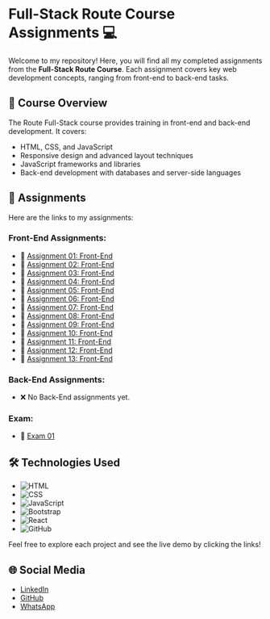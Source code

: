 # Full-Stack Route Course Assignments 💻

Welcome to my repository! Here, you will find all my completed assignments from the **Full-Stack Route Course**. Each assignment covers key web development concepts, ranging from front-end to back-end tasks.

## 🚀 Course Overview
The Route Full-Stack course provides training in front-end and back-end development. It covers:
- HTML, CSS, and JavaScript
- Responsive design and advanced layout techniques
- JavaScript frameworks and libraries
- Back-end development with databases and server-side languages

## 📂 Assignments

Here are the links to my assignments:

### Front-End Assignments:
- 🔗 [Assignment 01: Front-End](https://yassinsultan.github.io/Route-Course/Front-End/Assigment-01/)
- 🔗 [Assignment 02: Front-End](https://yassinsultan.github.io/Route-Course/Front-End/Assigment-02/)
- 🔗 [Assignment 03: Front-End](https://yassinsultan.github.io/Route-Course/Front-End/Assigment-03/)
- 🔗 [Assignment 04: Front-End](https://yassinsultan.github.io/Route-Course/Front-End/Assigment-04/)
- 🔗 [Assignment 05: Front-End](https://yassinsultan.github.io/Route-Course/Front-End/Assigment-05/)
- 🔗 [Assignment 06: Front-End](https://yassinsultan.github.io/Route-Course/Front-End/Assigment-06/)
- 🔗 [Assignment 07: Front-End](https://yassinsultan.github.io/Route-Course/Front-End/Assigment-07/)
- 🔗 [Assignment 08: Front-End](https://yassinsultan.github.io/Route-Course/Front-End/Assigment-08/)
- 🔗 [Assignment 09: Front-End](https://yassinsultan.github.io/Route-Course/Front-End/Assigment-09/)
- 🔗 [Assignment 10: Front-End](https://yassinsultan.github.io/Route-Course/Front-End/Assigment-10/)
- 🔗 [Assignment 11: Front-End](https://yassinsultan.github.io/Route-Course/Front-End/Assigment-11/)
- 🔗 [Assignment 12: Front-End](https://yassinsultan.github.io/Route-Course/Front-End/Assigment-12/)
- 🔗 [Assignment 13: Front-End](https://yassinsultan.github.io/Route-Course/Front-End/Assigment-13/)

### Back-End Assignments:
- ❌  No Back-End assignments yet.

### Exam:
- 🔗 [Exam 01](https://yassinsultan.github.io/Route-Course/Front-End/Exam-01/)

## 🛠️ Technologies Used
- ![HTML](https://img.shields.io/badge/HTML5-E34F26?style=for-the-badge&logo=html5&logoColor=white)
- ![CSS](https://img.shields.io/badge/CSS3-1572B6?style=for-the-badge&logo=css3&logoColor=white)
- ![JavaScript](https://img.shields.io/badge/JavaScript-F7DF1E?style=for-the-badge&logo=javascript&logoColor=black)
- ![Bootstrap](https://img.shields.io/badge/Bootstrap-7952B3?style=for-the-badge&logo=bootstrap&logoColor=white)
- ![React](https://img.shields.io/badge/React-61DAFB?style=for-the-badge&logo=react&logoColor=black)
- ![GitHub](https://img.shields.io/badge/GitHub-181717?style=for-the-badge&logo=github&logoColor=white)


Feel free to explore each project and see the live demo by clicking the links!

## 🌐 Social Media
- [LinkedIn](https://www.linkedin.com/in/yassin-sultan)
- [GitHub](https://github.com/YassinSultan)
- [WhatsApp](https://wa.me/201129693575?text=Hello%20Yassin!)
